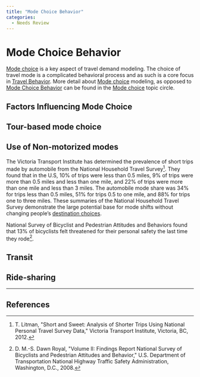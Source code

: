 ```yaml
---
title: "Mode Choice Behavior"
categories:
  - Needs Review
---
```


Mode Choice Behavior
====================

[Mode choice](Mode_choice) is a key aspect of travel demand modeling. The choice of travel mode is a complicated behavioral process and as such is a core focus in [Travel Behavior](Travel_Behavior). More detail about [Mode choice](Mode_choice) modeling, as opposed to [Mode Choice Behavior](Mode_Choice_Behavior) can be found in the [Mode choice](Mode_choice) topic circle.

Factors Influencing Mode Choice
-------------------------------

Tour-based mode choice
----------------------

Use of Non-motorized modes
--------------------------

The Victoria Transport Institute has determined the prevalence of short trips made by automobile from the National Household Travel Survey[^1]. They found that in the U.S, 10% of trips were less than 0.5 miles, 9% of trips were more than 0.5 miles and less than one mile, and 22% of trips were more than one mile and less than 3 miles. The automobile mode share was 34% for trips less than 0.5 miles, 51% for trips 0.5 to one mile, and 88% for trips one to three miles. These summaries of the National Household Travel Survey demonstrate the large potential base for mode shifts without changing people’s [destination choices](Destination_Choice_Models).

National Survey of Bicyclist and Pedestrian Attitudes and Behaviors found that 13% of bicyclists felt threatened for their personal safety the last time they rode[^2].

Transit
-------

Ride-sharing
------------

------------------------------------------------------------------------

References
----------

[^1]: T. Litman, "Short and Sweet: Analysis of Shorter Trips Using National Personal Travel Survey Data," Victoria Transport Institute, Victoria, BC, 2012.

[^2]: D. M.-S. Dawn Royal, "Volume II: Findings Report National Survey of Bicyclists and Pedestrian Attitudes and Behavior," U.S. Department of Transportation National Highway Traffic Safety Administration, Washington, D.C., 2008.


